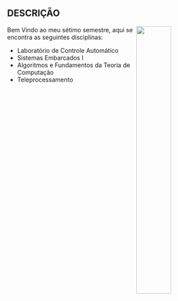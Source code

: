 ## DESCRIÇÃO
<img align="right" width="40%" src="https://user-images.githubusercontent.com/80075307/220180504-6caa4295-9312-4b2a-86d3-c1aaf286c779.png">

Bem Vindo ao meu sétimo semestre, aqui se encontra as seguintes disciplinas:

* Laboratório de Controle Automático 
* Sistemas Embarcados I
* Algoritmos e Fundamentos da Teoria de Computação 
* Teleprocessamento
